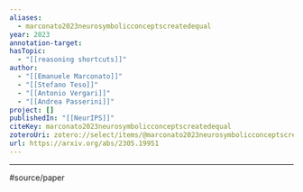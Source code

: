 ```yaml
---
aliases:
  - marconato2023neurosymbolicconceptscreatedequal
year: 2023
annotation-target:
hasTopic:
  - "[[reasoning shortcuts]]"
author:
  - "[[Emanuele Marconato]]"
  - "[[Stefano Teso]]"
  - "[[Antonio Vergari]]"
  - "[[Andrea Passerini]]"
project: []
publishedIn: "[[NeurIPS]]"
citeKey: marconato2023neurosymbolicconceptscreatedequal
zoteroUri: zotero://select/items/@marconato2023neurosymbolicconceptscreatedequal
url: https://arxiv.org/abs/2305.19951
---
```



--- 
#source/paper